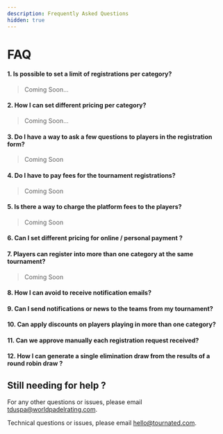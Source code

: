 ```yaml
---
description: Frequently Asked Questions
hidden: true
---
```


# FAQ

#### 1. **Is possible to set a limit of registrations per category?**

> Coming Soon...

#### 2. How I can set different pricing **per category?**

> Coming Soon...

#### 3. Do I have a way to ask a few questions to players in the registration for&#x6D;**?**

> Coming Soon

#### 4. Do I have to pay fees for the tournament registration&#x73;**?**

> Coming Soon

#### 5. Is there a way to charge the platform fees to the player&#x73;**?**

> Coming Soon

#### 6. Can I set different pricing for online / personal payment ?

#### 7. Players can register into more than one category at the same tournamen&#x74;**?**

> Coming Soon

#### 8. How I can avoid to receive notification emails?&#x20;

#### 9. Can I send notifications or news to the teams from my tournament?&#x20;

#### 10. Can apply discounts on players playing in more than one category?&#x20;

#### 11.  Can we approve manually each registration request received?&#x20;

#### 12.  How I can generate a single elimination draw from the results of a round robin draw ?



## Still needing for help ?

For any other questions or issues, please email [tduspa@worldpadelrating.com](mailto:tduspa@worldpadelrating.com).

Technical questions or issues, please email [hello@tournated.com](mailto:hello@tournated.com).
